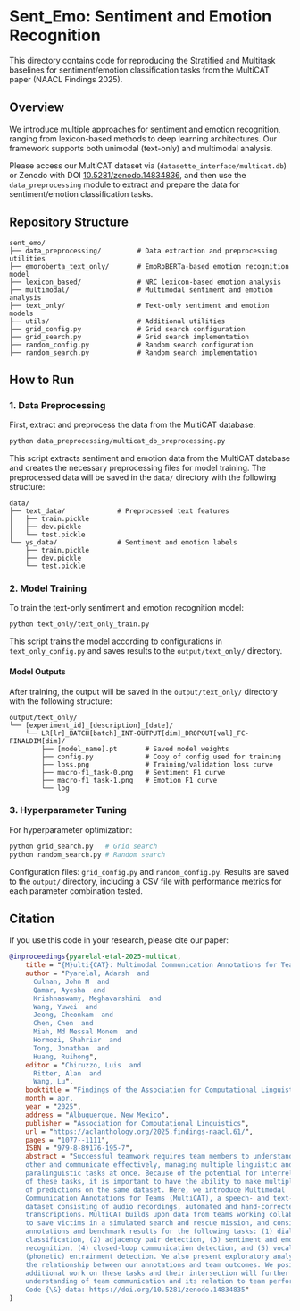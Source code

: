 # Sent_Emo: Sentiment and Emotion Recognition

This directory contains code for reproducing the Stratified and Multitask
baselines for sentiment/emotion classification tasks from the MultiCAT paper
(NAACL Findings 2025).

## Overview

We introduce multiple approaches for sentiment and emotion recognition, ranging
from lexicon-based methods to deep learning architectures. Our framework
supports both unimodal (text-only) and multimodal analysis.

Please access our MultiCAT dataset via (`datasette_interface/multicat.db`) or
Zenodo with DOI
[10.5281/zenodo.14834836](https://doi.org/10.5281/zenodo.14834836), and then use
the `data_preprocessing` module to extract and prepare the data for
sentiment/emotion classification tasks.

## Repository Structure

```
sent_emo/
├── data_preprocessing/         # Data extraction and preprocessing utilities
├── emoroberta_text_only/       # EmoRoBERTa-based emotion recognition model
├── lexicon_based/              # NRC lexicon-based emotion analysis
├── multimodal/                 # Multimodal sentiment and emotion analysis
├── text_only/                  # Text-only sentiment and emotion models
├── utils/                      # Additional utilities
├── grid_config.py              # Grid search configuration
├── grid_search.py              # Grid search implementation
├── random_config.py            # Random search configuration
├── random_search.py            # Random search implementation
```

## How to Run

### 1. Data Preprocessing

First, extract and preprocess the data from the MultiCAT database:

```bash
python data_preprocessing/multicat_db_preprocessing.py
```

This script extracts sentiment and emotion data from the MultiCAT database and
creates the necessary preprocessing files for model training. The preprocessed
data will be saved in the `data/` directory with the following structure:

```
data/
├── text_data/             # Preprocessed text features
│   ├── train.pickle
│   ├── dev.pickle
│   └── test.pickle
└── ys_data/               # Sentiment and emotion labels
    ├── train.pickle
    ├── dev.pickle
    └── test.pickle
```

### 2. Model Training

To train the text-only sentiment and emotion recognition model:

```bash
python text_only/text_only_train.py
```

This script trains the model according to configurations in
`text_only_config.py` and saves results to the `output/text_only/` directory.

#### Model Outputs

After training, the output will be saved in the `output/text_only/` directory with the following structure:

```
output/text_only/
└── [experiment_id]_[description]_[date]/
    └── LR[lr]_BATCH[batch]_INT-OUTPUT[dim]_DROPOUT[val]_FC-FINALDIM[dim]/
        ├── [model_name].pt       # Saved model weights
        ├── config.py             # Copy of config used for training
        ├── loss.png              # Training/validation loss curve
        ├── macro-f1_task-0.png   # Sentiment F1 curve
        ├── macro-f1_task-1.png   # Emotion F1 curve
        └── log
```

### 3. Hyperparameter Tuning

For hyperparameter optimization:

```bash
python grid_search.py   # Grid search
python random_search.py # Random search
```

Configuration files: `grid_config.py` and `random_config.py`. Results are saved
to the `output/` directory, including a CSV file with performance metrics for
each parameter combination tested.

## Citation

If you use this code in your research, please cite our paper:

```bibtex
@inproceedings{pyarelal-etal-2025-multicat,
    title = "{M}ulti{CAT}: Multimodal Communication Annotations for Teams",
    author = "Pyarelal, Adarsh  and
      Culnan, John M  and
      Qamar, Ayesha  and
      Krishnaswamy, Meghavarshini  and
      Wang, Yuwei  and
      Jeong, Cheonkam  and
      Chen, Chen  and
      Miah, Md Messal Monem  and
      Hormozi, Shahriar  and
      Tong, Jonathan  and
      Huang, Ruihong",
    editor = "Chiruzzo, Luis  and
      Ritter, Alan  and
      Wang, Lu",
    booktitle = "Findings of the Association for Computational Linguistics: NAACL 2025",
    month = apr,
    year = "2025",
    address = "Albuquerque, New Mexico",
    publisher = "Association for Computational Linguistics",
    url = "https://aclanthology.org/2025.findings-naacl.61/",
    pages = "1077--1111",
    ISBN = "979-8-89176-195-7",
    abstract = "Successful teamwork requires team members to understand each
    other and communicate effectively, managing multiple linguistic and
    paralinguistic tasks at once. Because of the potential for interrelatedness
    of these tasks, it is important to have the ability to make multiple types
    of predictions on the same dataset. Here, we introduce Multimodal
    Communication Annotations for Teams (MultiCAT), a speech- and text-based
    dataset consisting of audio recordings, automated and hand-corrected
    transcriptions. MultiCAT builds upon data from teams working collaboratively
    to save victims in a simulated search and rescue mission, and consists of
    annotations and benchmark results for the following tasks: (1) dialog act
    classification, (2) adjacency pair detection, (3) sentiment and emotion
    recognition, (4) closed-loop communication detection, and (5) vocal
    (phonetic) entrainment detection. We also present exploratory analyses on
    the relationship between our annotations and team outcomes. We posit that
    additional work on these tasks and their intersection will further improve
    understanding of team communication and its relation to team performance.
    Code {\&} data: https://doi.org/10.5281/zenodo.14834835"
}
```
